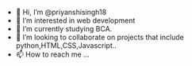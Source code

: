 - 👋 Hi, I’m @priyanshisingh18
- 👀 I’m interested in web development
- 🌱 I’m currently studying BCA.
- 💞️ I’m looking to collaborate on projects that include python,HTML,CSS,Javascript..
- 📫 How to reach me ...

<!---
priyanshisingh18/priyanshisingh18 is a ✨ special ✨ repository because its `README.md` (this file) appears on your GitHub profile.
You can click the Preview link to take a look at your changes.
--->
